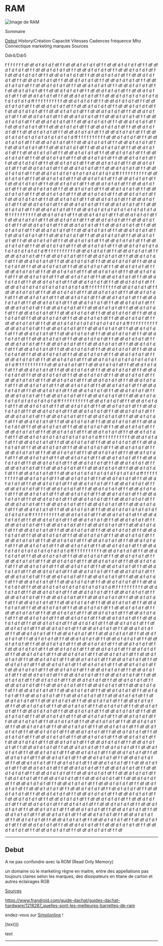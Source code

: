# RAM

![Image de RAM]()

Sommaire

[Debut](#Debut)
History/Création
Capacité
Vitesses
Cadences
fréquence Mhz
Connectique
marketing
marques
Sources

Ddr4/Ddr5

f f f f f f f df df d f d f d f df f f df df d f d f d f df f f df df d f d f d f df f f df df d f d f d f df f f df df d f d f d f df f f df df d f d f d f df f f df df d f d f d f df f f df df d f d f d f df f f df df d f d f d f df f f df df d f d f d f df f f df df d f d f d f df f f df df d f d f d f df f f df df d f d f d f df f f df df d f d f d f df f f df df d f d f d f df f f df df d f d f d f df f f df df d f d f d f df f f df df d f d f d f df f f df df d f d f d f df f f df df d f d f d f df f f df df d f d f d f df f f df df d f d f d f df f f df df d f d f d f df f f df df d f d f d f df f f df df d f d f d f d f d f d f d f d f d f d f d ff f f f f f f f f f f df df d f d f d f df f f df df d f d f d f df f f df df d f d f d f df f f df df d f d f d f df f f df df d f d f d f df f f df df d f d f d f df f f df df d f d f d f df f f df df d f d f d f df f f df df d f d f d f df f f df df d f d f d f df f f df df d f d f d f df f f df df d f d f d f df f f df df d f d f d f df f f df df d f d f d f df f f df df d f d f d f df f f df df d f d f d f df f f df df d f d f d f df f f df df d f d f d f df f f df df d f d f d f df f f df df d f d f d f df f f df df d f d f d f df f f df df d f d f d f df f f df df d f d f d f df f f df df d f d f d f df f f df df d f d f d f d f d f d f d f d f d f d f d ff f f f f f f f f f f df df d f d f d f df f f df df d f d f d f df f f df df d f d f d f df f f df df d f d f d f df f f df df d f d f d f df f f df df d f d f d f df f f df df d f d f d f df f f df df d f d f d f df f f df df d f d f d f df f f df df d f d f d f df f f df df d f d f d f df f f df df d f d f d f df f f df df d f d f d f df f f df df d f d f d f df f f df df d f d f d f df f f df df d f d f d f df f f df df d f d f d f df f f df df d f d f d f df f f df df d f d f d f df f f df df d f d f d f df f f df df d f d f d f df f f df df d f d f d f df f f df df d f d f d f df f f df df d f d f d f df f f df df d f d f d f d f d f d f d f d f d f d f d ff f f f f f f f f f f df df d f d f d f df f f df df d f d f d f df f f df df d f d f d f df f f df df d f d f d f df f f df df d f d f d f df f f df df d f d f d f df f f df df d f d f d f df f f df df d f d f d f df f f df df d f d f d f df f f df df d f d f d f df f f df df d f d f d f df f f df df d f d f d f df f f df df d f d f d f df f f df df d f d f d f df f f df df d f d f d f df f f df df d f d f d f df f f df df d f d f d f df f f df df d f d f d f df f f df df d f d f d f df f f df df d f d f d f df f f df df d f d f d f df f f df df d f d f d f df f f df df d f d f d f df f f df df d f d f d f df f f df df d f d f d f d f d f d f d f d f d f d f d ff f f f f f f f f f f df df d f d f d f df f f df df d f d f d f df f f df df d f d f d f df f f df df d f d f d f df f f df df d f d f d f df f f df df d f d f d f df f f df df d f d f d f df f f df df d f d f d f df f f df df d f d f d f df f f df df d f d f d f df f f df df d f d f d f df f f df df d f d f d f df f f df df d f d f d f df f f df df d f d f d f df f f df df d f d f d f df f f df df d f d f d f df f f df df d f d f d f df f f df df d f d f d f df f f df df d f d f d f df f f df df d f d f d f df f f df df d f d f d f df f f df df d f d f d f df f f df df d f d f d f df f f df df d f d f d f df f f df df d f d f d f d f d f d f d f d f d f d f d ff f f f f f f f f f f df df d f d f d f df f f df df d f d f d f df f f df df d f d f d f df f f df df d f d f d f df f f df df d f d f d f df f f df df d f d f d f df f f df df d f d f d f df f f df df d f d f d f df f f df df d f d f d f df f f df df d f d f d f df f f df df d f d f d f df f f df df d f d f d f df f f df df d f d f d f df f f df df d f d f d f df f f df df d f d f d f df f f df df d f d f d f df f f df df d f d f d f df f f df df d f d f d f df f f df df d f d f d f df f f df df d f d f d f df f f df df d f d f d f df f f df df d f d f d f df f f df df d f d f d f df f f df df d f d f d f df f f df df d f d f d f d f d f d f d f d f d f d f d ff f f f f f f f f f f df df d f d f d f df f f df df d f d f d f df f f df df d f d f d f df f f df df d f d f d f df f f df df d f d f d f df f f df df d f d f d f df f f df df d f d f d f df f f df df d f d f d f df f f df df d f d f d f df f f df df d f d f d f df f f df df d f d f d f df f f df df d f d f d f df f f df df d f d f d f df f f df df d f d f d f df f f df df d f d f d f df f f df df d f d f d f df f f df df d f d f d f df f f df df d f d f d f df f f df df d f d f d f df f f df df d f d f d f df f f df df d f d f d f df f f df df d f d f d f df f f df df d f d f d f df f f df df d f d f d f df f f df df d f d f d f d f d f d f d f d f d f d f d ff f f f f f f f f f f df df d f d f d f df f f df df d f d f d f df f f df df d f d f d f df f f df df d f d f d f df f f df df d f d f d f df f f df df d f d f d f df f f df df d f d f d f df f f df df d f d f d f df f f df df d f d f d f df f f df df d f d f d f df f f df df d f d f d f df f f df df d f d f d f df f f df df d f d f d f df f f df df d f d f d f df f f df df d f d f d f df f f df df d f d f d f df f f df df d f d f d f df f f df df d f d f d f df f f df df d f d f d f df f f df df d f d f d f df f f df df d f d f d f df f f df df d f d f d f df f f df df d f d f d f df f f df df d f d f d f df f f df df d f d f d f d f d f d f d f d f d f d f d ff f f f f f f f f f f df df d f d f d f df f f df df d f d f d f df f f df df d f d f d f df f f df df d f d f d f df f f df df d f d f d f df f f df df d f d f d f df f f df df d f d f d f df f f df df d f d f d f df f f df df d f d f d f df f f df df d f d f d f df f f df df d f d f d f df f f df df d f d f d f df f f df df d f d f d f df f f df df d f d f d f df f f df df d f d f d f df f f df df d f d f d f df f f df df d f d f d f df f f df df d f d f d f df f f df df d f d f d f df f f df df d f d f d f df f f df df d f d f d f df f f df df d f d f d f df f f df df d f d f d f df f f df df d f d f d f df f f df df d f d f d f d f d f d f d f d f d f d f d ff f f f f f f f f f f df df d f d f d f df f f df df d f d f d f df f f df df d f d f d f df f f df df d f d f d f df f f df df d f d f d f df f f df df d f d f d f df f f df df d f d f d f df f f df df d f d f d f df f f df df d f d f d f df f f df df d f d f d f df f f df df d f d f d f df f f df df d f d f d f df f f df df d f d f d f df f f df df d f d f d f df f f df df d f d f d f df f f df df d f d f d f df f f df df d f d f d f df f f df df d f d f d f df f f df df d f d f d f df f f df df d f d f d f df f f df df d f d f d f df f f df df d f d f d f df f f df df d f d f d f df f f df df d f d f d f df f f df df d f d f d f d f d f d f d f d f d f d f d ff f f f f f f f f f f df df d f d f d f df f f df df d f d f d f df f f df df d f d f d f df f f df df d f d f d f df f f df df d f d f d f df f f df df d f d f d f df f f df df d f d f d f df f f df df d f d f d f df f f df df d f d f d f df f f df df d f d f d f df f f df df d f d f d f df f f df df d f d f d f df f f df df d f d f d f df f f df df d f d f d f df f f df df d f d f d f df f f df df d f d f d f df f f df df d f d f d f df f f df df d f d f d f df f f df df d f d f d f df f f df df d f d f d f df f f df df d f d f d f df f f df df d f d f d f df f f df df d f d f d f df f f df df d f d f d f df f f df df d f d f d f d f d f d f d f d f d f d f d ff f f f f f f f f f f df df d f d f d f df f f df df d f d f d f df f f df df d f d f d f df f f df df d f d f d f df f f df df d f d f d f df f f df df d f d f d f df f f df df d f d f d f df f f df df d f d f d f df f f df df d f d f d f df f f df df d f d f d f df f f df df d f d f d f df f f df df d f d f d f df f f df df d f d f d f df f f df df d f d f d f df f f df df d f d f d f df f f df df d f d f d f df f f df df d f d f d f df f f df df d f d f d f df f f df df d f d f d f df f f df df d f d f d f df f f df df d f d f d f df f f df df d f d f d f df f f df df d f d f d f df f f df df d f d f d f df f f df df d f d f d f d f d f d f d f d f d f d f d ff f f f f f f f f f f df df d f d f d f df f f df df d f d f d f df f f df df d f d f d f df f f df df d f d f d f df f f df df d f d f d f df f f df df d f d f d f df f f df df d f d f d f df f f df df d f d f d f df f f df df d f d f d f df f f df df d f d f d f df f f df df d f d f d f df f f df df d f d f d f df f f df df d f d f d f df f f df df d f d f d f df f f df df d f d f d f df f f df df d f d f d f df f f df df d f d f d f df f f df df d f d f d f df f f df df d f d f d f df f f df df d f d f d f df f f df df d f d f d f df f f df df d f d f d f df f f df df d f d f d f df f f df df d f d f d f df f f df df d f d f d f d f d f d f d f d f d f d f d ff f f f f f f f f f f df df d f d f d f df f f df df d f d f d f df f f df df d f d f d f df f f df df d f d f d f df f f df df d f d f d f df f f df df d f d f d f df f f df df d f d f d f df f f df df d f d f d f df f f df df d f d f d f df f f df df d f d f d f df f f df df d f d f d f df f f df df d f d f d f df f f df df d f d f d f df f f df df d f d f d f df f f df df d f d f d f df f f df df d f d f d f df f f df df d f d f d f df f f df df d f d f d f df f f df df d f d f d f df f f df df d f d f d f df f f df df d f d f d f df f f df df d f d f d f df f f df df d f d f d f df f f df df d f d f d f df f f df df d f d f d f d f d f d f d f d f d f d f d ff f f f f f f f f f f df df d f d f d f df f f df df d f d f d f df f f df df d f d f d f df f f df df d f d f d f df f f df df d f d f d f df f f df df d f d f d f df f f df df d f d f d f df f f df df d f d f d f df f f df df d f d f d f df f f df df d f d f d f df f f df df d f d f d f df f f df df d f d f d f df f f df df d f d f d f df f f df df d f d f d f df f f df df d f d f d f df f f df df d f d f d f df f f df df d f d f d f df f f df df d f d f d f df f f df df d f d f d f df f f df df d f d f d f df f f df df d f d f d f df f f df df d f d f d f df f f df df d f d f d f df f f df df d f d f d f df f f df  d f d f d f df f f df df d f d f d f df f f df df d f d f d f df f f df df d f d f d f df f f df df d f d f d f df f f df df d f d f d f df f f df df d f d f d f df f f df df d f d f d f df f f df df d f d f d f df f f df df d f d f d f df f f df  d f d f d f df f f df df d f d f d f df f f df df d f d f d f df f f df df d f d f d f df f f df df d f d f d f df f f df df d f d f d f df f f df df d f d f d f df f f df df d f d f d f df f f df df d f d f d f df f f df df d f d f d f df f f df  d f d f d f df f f df df d f d f d f df f f df df d f d f d f df f f df df d f d f d f df f f df df d f d f d f df f f df df d f d f d f df f f df df d f d f d f df f f df df d f d f d f df f f df df d f d f d f df f f df df d f d f d f df f f df  d f d f d f df f f df df d f d f d f df f f df df d f d f d f df f f df df d f d f d f df f f df df d f d f d f df f f df df d f d f d f df f f df df d f d f d f df f f df df d f d f d f df f f df df d f d f d f df f f df df d f d f d f df f f df  d f d f d f df f f df df d f d f d f df f f df df d f d f d f df f f df df d f d f d f df f f df df d f d f d f df f f df df d f d f d f df f f df df d f d f d f df f f df df d f d f d f df f f df df d f d f d f df f f df df d f d f d f df f f df  d f d f d f df f f df df d f d f d f df f f df df d f d f d f df f f df df d f d f d f df f f df df d f d f d f df f f df df d f d f d f df f f df df d f d f d f df f f df df d f d f d f df f f df df d f d f d f df f f df df d f d f d f df f f df  d f d f d f df f f df df d f d f d f df f f df df d f d f d f df f f df df d f d f d f df f f df df d f d f d f df f f df df d f d f d f df f f df df d f d f d f df f f df df d f d f d f df f f df df d f d f d f df f f df df d f d f d f df f f df  d f d f d f df f f df df d f d f d f df f f df df d f d f d f df f f df df d f d f d f df f f df df d f d f d f df f f df df d f d f d f df f f df df d f d f d f df f f df df d f d f d f df f f df df d f d f d f df f f df df d f d f d f df f f df  d f d f d f df f f df df d f d f d f df f f df df d f d f d f df f f df df d f d f d f df f f df df d f d f d f df f f df df d f d f d f df f f df df d f d f d f df f f df df d f d f d f df f f df df d f d f d f df f f df df d f d f d f df f f df  d f d f d f df f f df df d f d f d f df f f df df d f d f d f df f f df df d f d f d f df f f df df d f d f d f df f f df df d f d f d f df f f df df d f d f d f df f f df df d f d f d f df f f df df d f d f d f df f f df df d f d f d f df f f df  d f d f d f df f f df df d f d f d f df f f df df d f d f d f df f f df df d f d f d f df f f df df d f d f d f df f f df df d f d f d f df f f df df d f d f d f df f f df df d f d f d f df f f df df d f d f d f df f f df df d f d f d f df f f df  d f d f d f df f f df df d f d f d f df f f df df d f d f d f df f f df df d f d f d f df f f df df d f d f d f df f f df df d f d f d f df f f df df d f d f d f df f f df df d f d f d f df f f df df d f d f d f df f f df df d f d f d f df f f df  d f d f d f df f f df df d f d f d f df f f df df d f d f d f df f f df df d f d f d f df f f df df d f d f d f df f f df df d f d f d f df f f df df d f d f d f df f f df df d f d f d f df f f df df d f d f d f df f f df df d f d f d f df f f df  d f d f d f df f f df df d f d f d f df f f df df d f d f d f df f f df df d f d f d f df f f df df d f d f d f df f f df df d f d f d f df f f df df d f d f d f df f f df df d f d f d f df f f df df d f d f d f df f f df df d f d f d f df f f df  d f d f d f df f f df df d f d f d f df f f df df d f d f d f df f f df df d f d f d f df f f df df d f d f d f df f f df df d f d f d f df f f df df d f d f d f df f f df df d f d f d f df f f df df d f d f d f df f f df df d f d f d f df f f df 



---

## Debut

A ne pas confondre avec la ROM (Read Only Memory)

un domaine où le marketing règne en maitre, entre des appellations pas toujours claires selon les marques, des dissipateurs en titane de carton et autres éclairages RGB

[Sources](Sources)

<https://www.frandroid.com/guide-dachat/guides-dachat-hardware/1218287_quelles-sont-les-meilleures-barrettes-de-ram>


endez-vous sur [Simplonline](http://www.simplonline.com) !


[text](<a id="id"></a>)







<p>text</p>

---
